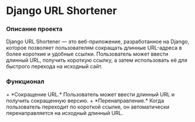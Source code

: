 <h1>Django URL Shortener</h1>
<h3>Описание проекта</h3>
Django URL Shortener — это веб-приложение, разработанное на Django, которое позволяет пользователям сокращать длинные URL-адреса в более короткие и удобные ссылки. Пользователь может ввести длинный URL, получить короткую ссылку, а затем использовать её для быстрого перехода на исходный сайт.

<h3>Функционал</h3>
+ *Сокращение URL.* Пользователь может ввести длинный URL и получить сокращенную версию.
+ *Перенаправление.* Когда пользователь переходит по короткой ссылке, он автоматически перенаправляется на исходный длинный URL.
